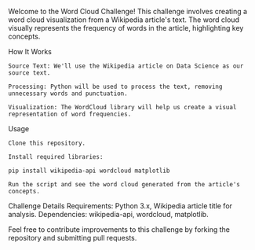 Welcome to the Word Cloud Challenge! This challenge involves creating a word cloud visualization from a Wikipedia article's text. The word cloud visually represents the frequency of words in the article, highlighting key concepts.

How It Works

    Source Text: We'll use the Wikipedia article on Data Science as our source text.

    Processing: Python will be used to process the text, removing unnecessary words and punctuation.

    Visualization: The WordCloud library will help us create a visual representation of word frequencies.

Usage

    Clone this repository.

    Install required libraries:

    pip install wikipedia-api wordcloud matplotlib

    Run the script and see the word cloud generated from the article's concepts.

Challenge Details
    Requirements: Python 3.x, Wikipedia article title for analysis.
    Dependencies: wikipedia-api, wordcloud, matplotlib.

Feel free to contribute improvements to this challenge by forking the repository and submitting pull requests.
